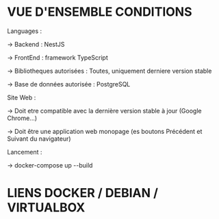 # VUE D'ENSEMBLE CONDITIONS

Languages :

-> Backend : NestJS

-> FrontEnd : framework TypeScript

-> Bibliotheques autorisées : Toutes, uniquement derniere version stable

-> Base de données autorisée : PostgreSQL

Site Web :

-> Doit etre compatible avec la dernière version stable à jour (Google Chrome...)

-> Doit être une application web monopage (es boutons Précédent et Suivant du navigateur)

Lancement :

-> docker-compose up --build

# LIENS DOCKER / DEBIAN / VIRTUALBOX
